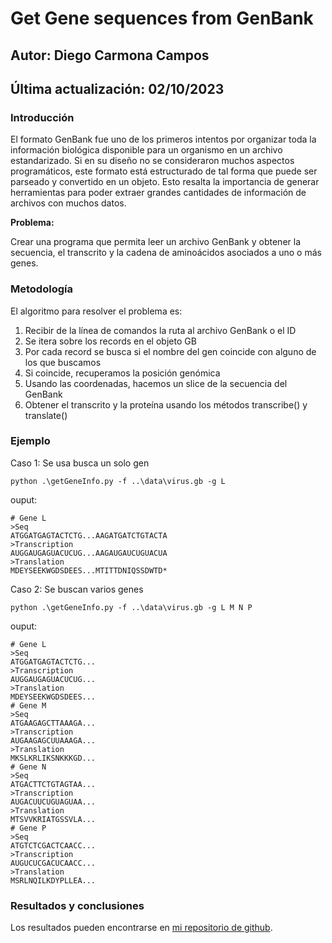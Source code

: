 # Get Gene sequences from GenBank

## Autor: Diego Carmona Campos
## Última actualización: 02/10/2023

### **Introducción**
El formato GenBank fue uno de los primeros intentos por organizar toda la información 
biológica disponible para un organismo en un archivo estandarizado. Si en su diseño no
se consideraron muchos aspectos programáticos, este formato está estructurado de tal 
forma que puede ser parseado y convertido en un objeto. Esto resalta la importancia de
generar herramientas para poder extraer grandes cantidades de información de archivos
con muchos datos.

**Problema:**

Crear una programa que permita leer un archivo GenBank y obtener la secuencia, el transcrito y 
la cadena de aminoácidos asociados a uno o más genes.

### **Metodología**

El algoritmo para resolver el problema es:

1. Recibir de la línea de comandos la ruta al archivo GenBank o el ID
2. Se itera sobre los records en el objeto GB 
3. Por cada record se busca si el nombre del gen coincide con alguno de los que buscamos
4. Si coincide, recuperamos la posición genómica
5. Usando las coordenadas, hacemos un slice de la secuencia del GenBank
6. Obtener el transcrito y la proteína usando los métodos transcribe() y translate() 

### Ejemplo
Caso 1: Se usa busca un solo gen
```
python .\getGeneInfo.py -f ..\data\virus.gb -g L

```
ouput:
```
# Gene L
>Seq
ATGGATGAGTACTCTG...AAGATGATCTGTACTA
>Transcription
AUGGAUGAGUACUCUG...AAGAUGAUCUGUACUA
>Translation
MDEYSEEKWGDSDEES...MTITTDNIQSSDWTD*
```

Caso 2: Se buscan varios genes
```
python .\getGeneInfo.py -f ..\data\virus.gb -g L M N P
```
ouput:
```
# Gene L
>Seq
ATGGATGAGTACTCTG...
>Transcription
AUGGAUGAGUACUCUG...
>Translation
MDEYSEEKWGDSDEES...
# Gene M
>Seq
ATGAAGAGCTTAAAGA...
>Transcription
AUGAAGAGCUUAAAGA...
>Translation
MKSLKRLIKSNKKKGD...
# Gene N
>Seq
ATGACTTCTGTAGTAA...
>Transcription
AUGACUUCUGUAGUAA...
>Translation
MTSVVKRIATGSSVLA...
# Gene P
>Seq
ATGTCTCGACTCAACC...
>Transcription
AUGUCUCGACUCAACC...
>Translation
MSRLNQILKDYPLLEA...
```

### **Resultados y conclusiones**
Los resultados pueden encontrarse en [mi repositorio de github](https://github.com/diego-carc/pythonI/tree/master/tareas/getGeneInfo).
